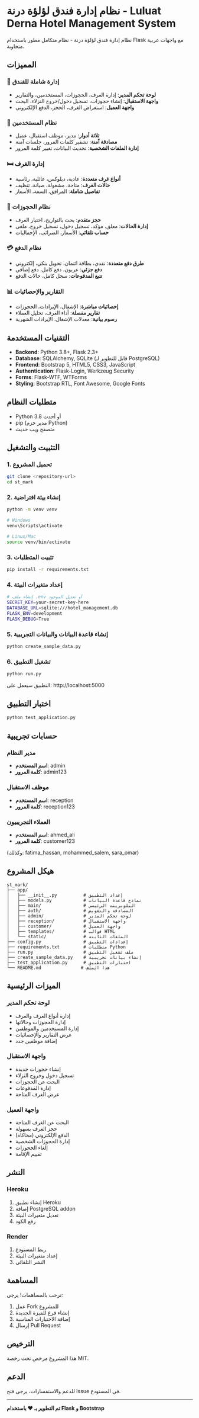 # نظام إدارة فندق لؤلؤة درنة - Luluat Derna Hotel Management System

نظام إدارة فندق لؤلؤة درنة - نظام متكامل مطور باستخدام Flask مع واجهات عربية متجاوبة.

## المميزات

### 🏨 إدارة شاملة للفندق
- **لوحة تحكم المدير**: إدارة الغرف، الحجوزات، المستخدمين، والتقارير
- **واجهة الاستقبال**: إنشاء حجوزات، تسجيل دخول/خروج النزلاء، البحث
- **واجهة العميل**: استعراض الغرف، الحجز، الدفع الإلكتروني

### 👥 نظام المستخدمين
- **ثلاثة أدوار**: مدير، موظف استقبال، عميل
- **مصادقة آمنة**: تشفير كلمات المرور، جلسات آمنة
- **إدارة الملفات الشخصية**: تحديث البيانات، تغيير كلمة المرور

### 🛏️ إدارة الغرف
- **أنواع غرف متعددة**: عادية، ديلوكس، عائلية، رئاسية
- **حالات الغرف**: متاحة، مشغولة، صيانة، تنظيف
- **تفاصيل شاملة**: المرافق، السعة، الأسعار

### 📅 نظام الحجوزات
- **حجز متقدم**: بحث بالتواريخ، اختيار الغرف
- **إدارة الحالات**: معلق، مؤكد، تسجيل دخول، تسجيل خروج، ملغي
- **حساب تلقائي**: الأسعار، الضرائب، الإجماليات

### 💳 نظام الدفع
- **طرق دفع متعددة**: نقدي، بطاقة ائتمان، تحويل بنكي، إلكتروني
- **دفع جزئي**: عربون، دفع كامل، دفع إضافي
- **تتبع المدفوعات**: سجل كامل، حالات الدفع

### 📊 التقارير والإحصائيات
- **إحصائيات مباشرة**: الإشغال، الإيرادات، الحجوزات
- **تقارير مفصلة**: أداء الغرف، تحليل العملاء
- **رسوم بيانية**: معدلات الإشغال، الإيرادات الشهرية

## التقنيات المستخدمة

- **Backend**: Python 3.8+, Flask 2.3+
- **Database**: SQLAlchemy, SQLite (قابل للتطوير لـ PostgreSQL)
- **Frontend**: Bootstrap 5, HTML5, CSS3, JavaScript
- **Authentication**: Flask-Login, Werkzeug Security
- **Forms**: Flask-WTF, WTForms
- **Styling**: Bootstrap RTL, Font Awesome, Google Fonts

## متطلبات النظام

- Python 3.8 أو أحدث
- pip (مدير حزم Python)
- متصفح ويب حديث

## التثبيت والتشغيل

### 1. تحميل المشروع
```bash
git clone <repository-url>
cd st_mark
```

### 2. إنشاء بيئة افتراضية
```bash
python -m venv venv

# Windows
venv\Scripts\activate

# Linux/Mac
source venv/bin/activate
```

### 3. تثبيت المتطلبات
```bash
pip install -r requirements.txt
```

### 4. إعداد متغيرات البيئة
```bash
# إنشاء ملف .env أو تعديل الموجود
SECRET_KEY=your-secret-key-here
DATABASE_URL=sqlite:///hotel_management.db
FLASK_ENV=development
FLASK_DEBUG=True
```

### 5. إنشاء قاعدة البيانات والبيانات التجريبية
```bash
python create_sample_data.py
```

### 6. تشغيل التطبيق
```bash
python run.py
```

التطبيق سيعمل على: http://localhost:5000

## اختبار التطبيق

```bash
python test_application.py
```

## حسابات تجريبية

### مدير النظام
- **اسم المستخدم**: admin
- **كلمة المرور**: admin123

### موظف الاستقبال
- **اسم المستخدم**: reception
- **كلمة المرور**: reception123

### العملاء التجريبيون
- **اسم المستخدم**: ahmed_ali
- **كلمة المرور**: customer123

(وكذلك: fatima_hassan, mohammed_salem, sara_omar)

## هيكل المشروع

```
st_mark/
├── app/
│   ├── __init__.py          # إعداد التطبيق
│   ├── models.py            # نماذج قاعدة البيانات
│   ├── main/                # البلوبرينت الرئيسي
│   ├── auth/                # المصادقة والتفويض
│   ├── admin/               # لوحة تحكم المدير
│   ├── reception/           # واجهة الاستقبال
│   ├── customer/            # واجهة العميل
│   ├── templates/           # قوالب HTML
│   └── static/              # الملفات الثابتة
├── config.py                # إعدادات التطبيق
├── requirements.txt         # متطلبات Python
├── run.py                   # ملف تشغيل التطبيق
├── create_sample_data.py    # إنشاء بيانات تجريبية
├── test_application.py      # اختبارات التطبيق
└── README.md               # هذا الملف
```

## الميزات الرئيسية

### لوحة تحكم المدير
- إدارة أنواع الغرف والغرف
- إدارة الحجوزات وحالاتها
- إدارة المستخدمين والموظفين
- عرض التقارير والإحصائيات
- إضافة موظفين جدد

### واجهة الاستقبال
- إنشاء حجوزات جديدة
- تسجيل دخول وخروج النزلاء
- البحث عن الحجوزات
- إدارة المدفوعات
- عرض الغرف المتاحة

### واجهة العميل
- البحث عن الغرف المتاحة
- حجز الغرف بسهولة
- الدفع الإلكتروني (محاكاة)
- إدارة الحجوزات الشخصية
- إلغاء الحجوزات
- تقييم الإقامة

## النشر

### Heroku
1. إنشاء تطبيق Heroku
2. إضافة PostgreSQL addon
3. تعديل متغيرات البيئة
4. رفع الكود

### Render
1. ربط المستودع
2. إعداد متغيرات البيئة
3. النشر التلقائي

## المساهمة

نرحب بالمساهمات! يرجى:
1. عمل Fork للمشروع
2. إنشاء فرع للميزة الجديدة
3. إضافة الاختبارات المناسبة
4. إرسال Pull Request

## الترخيص

هذا المشروع مرخص تحت رخصة MIT.

## الدعم

للدعم والاستفسارات، يرجى فتح Issue في المستودع.

---

**تم التطوير بـ ❤️ باستخدام Flask و Bootstrap**
